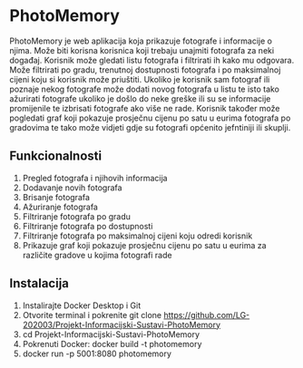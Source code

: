 # PhotoMemory
PhotoMemory je web aplikacija koja prikazuje fotografe i informacije o njima. Može biti korisna korisnica koji trebaju unajmiti fotografa za neki događaj. Korisnik može gledati listu fotografa i filtrirati ih kako mu odgovara. Može filtrirati po gradu, trenutnoj dostupnosti fotografa i po maksimalnoj cijeni koju si korisnik može priuštiti. Ukoliko je korisnik sam fotograf ili poznaje nekog fotografe može dodati novog fotografa u listu te isto tako ažurirati fotografe ukoliko je došlo do neke greške ili su se informacije promijenile te izbrisati fotografe ako više ne rade. Korisnik također može pogledati graf koji pokazuje prosječnu cijenu po satu u eurima fotografa po gradovima te tako može vidjeti gdje su fotografi općenito jefntiniji ili skuplji.

## Funkcionalnosti
1. Pregled fotografa i njihovih informacija
2. Dodavanje novih fotografa
3. Brisanje fotografa
4. Ažuriranje fotografa
5. Filtriranje fotografa po gradu
6. Filtriranje fotografa po dostupnosti
7. Filtriranje fotografa po maksimalnoj cijeni koju odredi korisnik
8. Prikazuje graf koji pokazuje prosječnu cijenu po satu u eurima za različite gradove u kojima fotografi rade

## Instalacija
1. Instalirajte Docker Desktop i Git
2. Otvorite terminal i pokrenite git clone https://github.com/LG-202003/Projekt-Informacijski-Sustavi-PhotoMemory
3. cd Projekt-Informacijski-Sustavi-PhotoMemory
4. Pokrenuti Docker: docker build -t photomemory
5. docker run -p 5001:8080 photomemory
